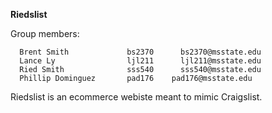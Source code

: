 **Riedslist**
       
Group members:

      Brent Smith             bs2370      bs2370@msstate.edu
      Lance Ly                ljl211      ljl211@msstate.edu
      Ried Smith              sss540      sss540@msstate.edu
      Phillip Dominguez       pad176	pad176@msstate.edu
      
Riedslist is an ecommerce webiste meant to mimic Craigslist.


       
      

